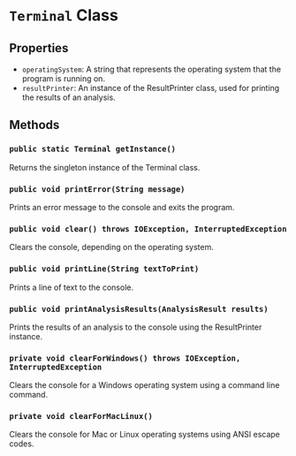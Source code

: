 # `Terminal` Class

## Properties

- `operatingSystem`: A string that represents the operating system that the program is running on.
- `resultPrinter`: An instance of the ResultPrinter class, used for printing the results of an analysis.

## Methods

### `public static Terminal getInstance()`
Returns the singleton instance of the Terminal class.

### `public void printError(String message)`
Prints an error message to the console and exits the program.

### `public void clear() throws IOException, InterruptedException`
Clears the console, depending on the operating system.

### `public void printLine(String textToPrint)`
Prints a line of text to the console.

### `public void printAnalysisResults(AnalysisResult results)`
Prints the results of an analysis to the console using the ResultPrinter instance.

### `private void clearForWindows() throws IOException, InterruptedException`
Clears the console for a Windows operating system using a command line command.

### `private void clearForMacLinux()`
Clears the console for Mac or Linux operating systems using ANSI escape codes.
